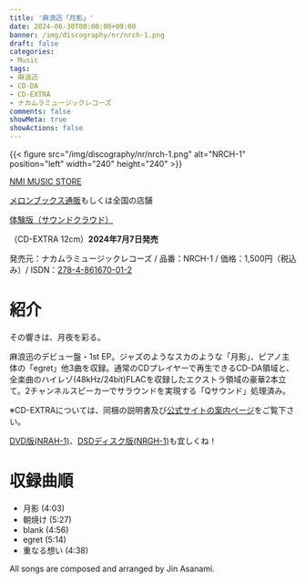 ```yaml
---
title: '麻浪迅「月影」'
date: 2024-06-30T00:00:00+09:00
banner: /img/discography/nr/nrch-1.png
draft: false
categories:
- Music
tags:
- 麻浪迅
- CD-DA
- CD-EXTRA
- ナカムラミュージックレコーズ
comments: false
showMeta: true
showActions: false
---
```


{{< figure src="/img/discography/nr/nrch-1.png" alt="NRCH-1" position="left" width="240" height="240" >}}

[NMI MUSIC STORE](https://nmimusic.booth.pm/items/5865685)

[メロンブックス通販](https://www.melonbooks.co.jp/detail/detail.php?product_id=2527472)もしくは全国の店舗

[体験版（サウンドクラウド）](https://soundcloud.com/hayatehay/tsukikage-crossfade)

（CD-EXTRA 12cm）**2024年7月7日発売**<br>

発売元：ナカムラミュージックレコーズ / 品番：NRCH-1 / 価格：1,500円（税込み）/ ISDN：[278-4-861670-01-2](https://isdn.jp/2784861670012)

# 紹介
その響きは、月夜を彩る。

麻浪迅のデビュー盤・1st EP。ジャズのようなスカのような「月影」、ピアノ主体の「egret」他3曲を収録。通常のCDプレイヤーで再生できるCD-DA領域と、全楽曲のハイレゾ(48kHz/24bit)FLACを収録したエクストラ領域の豪華2本立て。2チャンネルスピーカーでサラウンドを実現する「Qサウンド」処理済み。

※CD-EXTRAについては、同梱の説明書及び[公式サイトの案内ページ](https://nmimusic.github.io/cdextra/)をご覧下さい。

[DVD版(NRAH-1)](/music/nrah-1)、[DSDディスク版(NRGH-1)](/music/nrgh-1)も宜しくね！

# 収録曲順
- 月影 (4:03)
- 朝焼け (5:27)
- blank (4:56)
- egret (5:14)
- 重なる想い (4:38)

All songs are composed and arranged by Jin Asanami.

